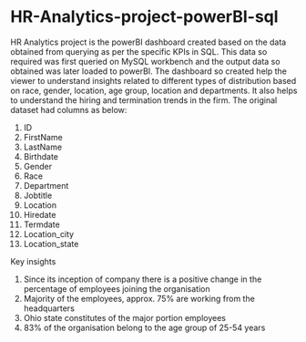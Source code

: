 # HR-Analytics-project-powerBI-sql
HR Analytics project is the powerBI dashboard created based on the data obtained from querying as per the specific KPIs in SQL. This data so required was first queried on MySQL workbench and the output data so obtained was later loaded to powerBI. The dashboard so created help the viewer to understand insights related to different types of distribution based on race, gender, location, age group, location and departments. It also helps to understand the hiring and termination trends in the firm.
The original dataset had columns as below:
1. ID
2. FirstName
3. LastName
4. Birthdate
5. Gender
6. Race
7. Department
8. Jobtitle
9. Location
10. Hiredate
11. Termdate
12. Location_city
13. Location_state


Key insights 
1.	Since its inception of company there is a positive change in the percentage of employees joining the organisation
2.	Majority of the employees, approx. 75% are working from the headquarters
3.	Ohio state constitutes of the major portion employees
4.	83% of the organisation belong to the age group of 25-54 years 
